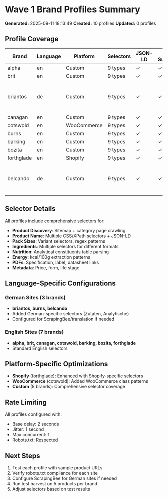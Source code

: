 # Wave 1 Brand Profiles Summary

**Generated:** 2025-09-11 18:13:49
**Created:** 10 profiles
**Updated:** 0 profiles

## Profile Coverage

| Brand | Language | Platform | Selectors | JSON-LD | PDF Support | Anti-Bot Notes |
|-------|----------|----------|-----------|---------|-------------|----------------|
| alpha | en | Custom | 9 types | ✓ | ✓ | None |
| brit | en | Custom | 9 types | ✓ | ✓ | None |
| briantos | de | Custom | 9 types | ✓ | ✓ | German site - may need translation or ScrapingBee |
| canagan | en | Custom | 9 types | ✓ | ✓ | None |
| cotswold | en | WooCommerce | 9 types | ✓ | ✓ | None |
| burns | en | Custom | 9 types | ✓ | ✓ | None |
| barking | en | Custom | 9 types | ✓ | ✓ | None |
| bozita | en | Custom | 9 types | ✓ | ✓ | None |
| forthglade | en | Shopify | 9 types | ✓ | ✓ | None |
| belcando | de | Custom | 9 types | ✓ | ✓ | German site - may need translation or ScrapingBee |

## Selector Details

All profiles include comprehensive selectors for:

- **Product Discovery**: Sitemap + category page crawling
- **Product Name**: Multiple CSS/XPath selectors + JSON-LD
- **Pack Sizes**: Variant selectors, regex patterns
- **Ingredients**: Multiple selectors for different formats
- **Nutrition**: Analytical constituents table parsing
- **Energy**: kcal/100g extraction patterns
- **PDFs**: Specification, label, datasheet links
- **Metadata**: Price, form, life stage

## Language-Specific Configurations

### German Sites (3 brands)
- **briantos, burns, belcando**
- Added German-specific selectors (Zutaten, Analytische)
- Configured for ScrapingBee/translation if needed

### English Sites (7 brands)
- **alpha, brit, canagan, cotswold, barking, bozita, forthglade**
- Standard English selectors

## Platform-Specific Optimizations

- **Shopify** (forthglade): Enhanced with Shopify-specific selectors
- **WooCommerce** (cotswold): Added WooCommerce class patterns
- **Custom** (8 brands): Comprehensive selector coverage

## Rate Limiting

All profiles configured with:
- Base delay: 2 seconds
- Jitter: 1 second
- Max concurrent: 1
- Robots.txt: Respected

## Next Steps

1. Test each profile with sample product URLs
2. Verify robots.txt compliance for each site
3. Configure ScrapingBee for German sites if needed
4. Run test harvest on 5 products per brand
5. Adjust selectors based on test results
